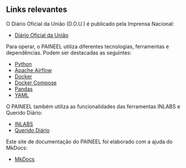## Links relevantes

O Diário Oficial da União (D.O.U.) é publicado pela Imprensa Nacional:

* [Diário Oficial da União](https://www.gov.br/imprensanacional/pt-br)

Para operar, o PAINEEL utiliza diferentes tecnologias, ferramentas e dependências. Podem ser destacadas as seguintes:

* [Python](https://docs.python.org/)
* [Apache Airflow](https://airflow.apache.org/docs/)
* [Docker](https://docs.docker.com/)
* [Docker Compose](https://docs.docker.com/compose/)
* [Pandas](https://pandas.pydata.org/docs/)
* [YAML](https://yaml.org/)

O PAINEEL também utiliza as funcionalidades das ferramentas INLABS e Querido Diário:

* [INLABS](https://github.com/Imprensa-Nacional/inlabs)
* [Querido Diário](https://docs.queridodiario.ok.org.br/pt-br/latest/)

Este site de documentação do PAINEEL foi elaborado com a ajuda do MkDocs:

* [MkDocs](https://www.mkdocs.org/)


